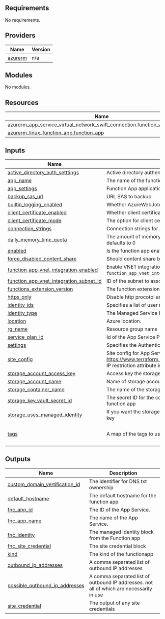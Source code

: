 ## Requirements

No requirements.

## Providers

| Name | Version |
|------|---------|
| <a name="provider_azurerm"></a> [azurerm](#provider\_azurerm) | n/a |

## Modules

No modules.

## Resources

| Name | Type |
|------|------|
| [azurerm_app_service_virtual_network_swift_connection.function_vnet_integration](https://registry.terraform.io/providers/hashicorp/azurerm/latest/docs/resources/app_service_virtual_network_swift_connection) | resource |
| [azurerm_linux_function_app.function_app](https://registry.terraform.io/providers/hashicorp/azurerm/latest/docs/resources/linux_function_app) | resource |

## Inputs

| Name | Description | Type | Default | Required |
|------|-------------|------|---------|:--------:|
| <a name="input_active_directory_auth_setttings"></a> [active\_directory\_auth\_setttings](#input\_active\_directory\_auth\_setttings) | Active directory authentication provider settings for app service | `any` | `{}` | no |
| <a name="input_app_name"></a> [app\_name](#input\_app\_name) | The name of the function app | `string` | n/a | yes |
| <a name="input_app_settings"></a> [app\_settings](#input\_app\_settings) | Function App application settings | `map(any)` | `{}` | no |
| <a name="input_backup_sas_url"></a> [backup\_sas\_url](#input\_backup\_sas\_url) | URL SAS to backup | `string` | `""` | no |
| <a name="input_builtin_logging_enabled"></a> [builtin\_logging\_enabled](#input\_builtin\_logging\_enabled) | Whether AzureWebJobsDashboards should be enabled, default is true | `bool` | `true` | no |
| <a name="input_client_certificate_enabled"></a> [client\_certificate\_enabled](#input\_client\_certificate\_enabled) | Whether client certificate auth is enabled, default is false | `bool` | `false` | no |
| <a name="input_client_certificate_mode"></a> [client\_certificate\_mode](#input\_client\_certificate\_mode) | The option for client certificates | `string` | `"Optional"` | no |
| <a name="input_connection_strings"></a> [connection\_strings](#input\_connection\_strings) | Connection strings for App Service | `list(map(string))` | `[]` | no |
| <a name="input_daily_memory_time_quota"></a> [daily\_memory\_time\_quota](#input\_daily\_memory\_time\_quota) | The amount of memory in gigabyte-seconds that your app can consume per day, defaults to 0 | `number` | `0` | no |
| <a name="input_enabled"></a> [enabled](#input\_enabled) | Is the function app enabled? Default is true | `bool` | `true` | no |
| <a name="input_force_disabled_content_share"></a> [force\_disabled\_content\_share](#input\_force\_disabled\_content\_share) | Should content share be disabled in storage account? Default is false | `bool` | `false` | no |
| <a name="input_function_app_vnet_integration_enabled"></a> [function\_app\_vnet\_integration\_enabled](#input\_function\_app\_vnet\_integration\_enabled) | Enable VNET integration with the Function App. `function_app_vnet_integration_subnet_id` is mandatory if enabled | `bool` | `false` | no |
| <a name="input_function_app_vnet_integration_subnet_id"></a> [function\_app\_vnet\_integration\_subnet\_id](#input\_function\_app\_vnet\_integration\_subnet\_id) | ID of the subnet to associate with the Function App (VNet integration) | `string` | `null` | no |
| <a name="input_functions_extension_version"></a> [functions\_extension\_version](#input\_functions\_extension\_version) | The function extension version | `string` | n/a | yes |
| <a name="input_https_only"></a> [https\_only](#input\_https\_only) | Disable http procotol and keep only https | `bool` | `true` | no |
| <a name="input_identity_ids"></a> [identity\_ids](#input\_identity\_ids) | Specifies a list of user managed identity ids to be assigned to the VM. | `list(string)` | `[]` | no |
| <a name="input_identity_type"></a> [identity\_type](#input\_identity\_type) | The Managed Service Identity Type of this Virtual Machine. | `string` | `""` | no |
| <a name="input_location"></a> [location](#input\_location) | Azure location. | `string` | n/a | yes |
| <a name="input_rg_name"></a> [rg\_name](#input\_rg\_name) | Resource group name | `string` | n/a | yes |
| <a name="input_service_plan_id"></a> [service\_plan\_id](#input\_service\_plan\_id) | Id of the App Service Plan for Function App hosting | `string` | n/a | yes |
| <a name="input_settings"></a> [settings](#input\_settings) | Specifies the Authentication enabled or not | `bool` | `false` | no |
| <a name="input_site_config"></a> [site\_config](#input\_site\_config) | Site config for App Service. See documentation https://www.terraform.io/docs/providers/azurerm/r/app_service.html#site_config. IP restriction attribute is not managed in this block. | `any` | `{}` | no |
| <a name="input_storage_account_access_key"></a> [storage\_account\_access\_key](#input\_storage\_account\_access\_key) | Access key the storage account to use. If null a new storage account is created | `string` | `null` | no |
| <a name="input_storage_account_name"></a> [storage\_account\_name](#input\_storage\_account\_name) | Name of storage account | `string` | n/a | yes |
| <a name="input_storage_container_name"></a> [storage\_container\_name](#input\_storage\_container\_name) | The name of the storage container to keep backups | `any` | `null` | no |
| <a name="input_storage_key_vault_secret_id"></a> [storage\_key\_vault\_secret\_id](#input\_storage\_key\_vault\_secret\_id) | The secret ID for the connection string of the storage account used by the function app | `string` | `""` | no |
| <a name="input_storage_uses_managed_identity"></a> [storage\_uses\_managed\_identity](#input\_storage\_uses\_managed\_identity) | If you want the storage account to use a managed identity instead of a access key | `bool` | `false` | no |
| <a name="input_tags"></a> [tags](#input\_tags) | A map of the tags to use on the resources that are deployed with this module. | `map(string)` | <pre>{<br>  "source": "terraform"<br>}</pre> | no |

## Outputs

| Name | Description |
|------|-------------|
| <a name="output_custom_domain_vertification_id"></a> [custom\_domain\_vertification\_id](#output\_custom\_domain\_vertification\_id) | The identifier for DNS txt ownership |
| <a name="output_default_hostname"></a> [default\_hostname](#output\_default\_hostname) | The default hostname for the function app |
| <a name="output_fnc_app_id"></a> [fnc\_app\_id](#output\_fnc\_app\_id) | The ID of the App Service. |
| <a name="output_fnc_app_name"></a> [fnc\_app\_name](#output\_fnc\_app\_name) | The name of the App Service. |
| <a name="output_fnc_identity"></a> [fnc\_identity](#output\_fnc\_identity) | The managed identity block from the Function app |
| <a name="output_fnc_site_credential"></a> [fnc\_site\_credential](#output\_fnc\_site\_credential) | The site credential block |
| <a name="output_kind"></a> [kind](#output\_kind) | The kind of the functionapp |
| <a name="output_outbound_ip_addresses"></a> [outbound\_ip\_addresses](#output\_outbound\_ip\_addresses) | A comma separated list of outbound IP addresses |
| <a name="output_possible_outbound_ip_addresses"></a> [possible\_outbound\_ip\_addresses](#output\_possible\_outbound\_ip\_addresses) | A comma separated list of outbound IP addresses. not all of which are necessarily in use |
| <a name="output_site_credential"></a> [site\_credential](#output\_site\_credential) | The output of any site credentials |
